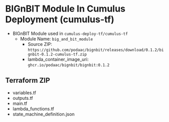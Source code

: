 # BIGnBIT Module In Cumulus Deployment (cumulus-tf)
- BIGnBIT Module used in `cumulus-deploy-tf/cumulus-tf`
  - Module Name: `big_and_bit_module`
    - Source ZIP: `https://github.com/podaac/bignbit/releases/download/0.1.2/bignbit-0.1.2-cumulus-tf.zip`
    - lambda_container_image_uri: `ghcr.io/podaac/bignbit/bignbit:0.1.2`

## Terraform ZIP

- variables.tf
- outputs.tf
- main.tf
- lambda_functions.tf
- state_machine_definition.json
